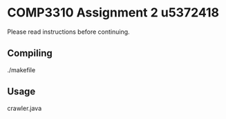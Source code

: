 # COMP3310 Assignment 2 u5372418

Please read instructions before continuing.

## Compiling
./makefile

## Usage
crawler.java <hostname> <port>
